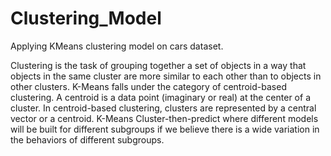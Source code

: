 # Clustering_Model
Applying KMeans clustering model on cars dataset.

Clustering is the task of grouping together a set of objects in a way that objects in the same cluster are more similar to each other than to objects in other clusters.
K-Means falls under the category of centroid-based clustering. A centroid is a data point (imaginary or real) at the center of a cluster. In centroid-based clustering, clusters are represented by a central vector or a centroid.
K-Means Cluster-then-predict where different models will be built for different subgroups if we believe there is a wide variation in the behaviors of different subgroups.
